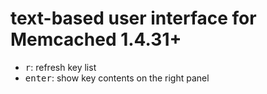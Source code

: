 # text-based user interface for Memcached 1.4.31+

- <kbd>r</kbd>: refresh key list
- <kbd>enter</kbd>: show key contents on the right panel